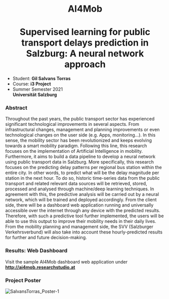 <div align="center">
  <center><h1>AI4Mob</h1></center>
</div>
    
<div align="center">
  <center><h1>Supervised learning for public transport delays prediction in Salzburg: A neural network approach</h1></center>
</div>

* Student: **Gil Salvans Torras**
* Course: **i3 Project**
* Summer Semester 2021 <br> 
**Universität Salzburg**


### Abstract
Throughout the past years, the public transport sector has experienced significant technological improvements in several aspects. From infrastructural changes, management and planning improvements or even technological changes on the user side (e.g. Apps, monitoring…). In this sense, the mobility sector has been revolutionized and keeps evolving towards a smart mobility paradigm. Following this line, this research focuses on the implementation of Artificial Intelligence in mobility. Furthermore, it aims to build a data pipeline to develop a neural network using public transport data in Salzburg. More specifically, this research focuses on the predicting delay patterns per regional bus station within the entire city. In other words, to predict what will be the delay magnitude per station in the next hour. To do so, historic time-series data from the public transport and related relevant data sources will be retrieved, stored, processed and analysed through machine/deep learning techniques. In agreement with this, the predictive analysis will be carried out by a neural network, which will be trained and deployed accordingly. From the client side, there will be a dashboard web application running and universally accessible over the internet through any device with the predicted results. Therefore, with such a predictive tool further implemented, the users will be able to use this output to improve their mobility needs in their daily lives. From the mobility planning and management side, the SVV (Salzburger Verkehrsverbund) will also take into account these hourly-predicted results for further and future decision-making.

### Results: Web Dashboard
Visit the sample AI4Mob dashboard web application under **http://ai4mob.researchstudio.at**

### Project Poster
![SalvansTorras_Poster-1](https://user-images.githubusercontent.com/57723380/122669125-29c89480-d1bc-11eb-94f1-cbf2a52bf6b7.png)

